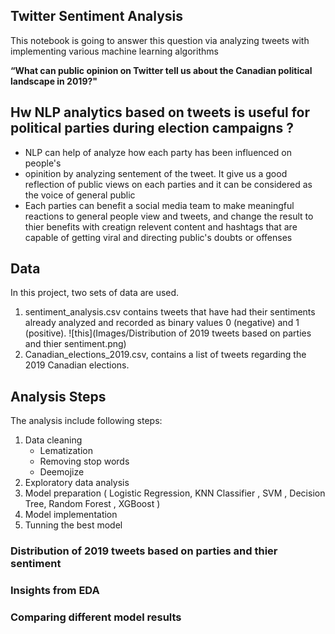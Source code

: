 ## Twitter Sentiment Analysis
This notebook is going to answer this question via analyzing tweets with implementing various machine learning algorithms

**“What can public opinion on Twitter tell us about the Canadian political landscape in 2019?"**


## Hw NLP analytics based on tweets is useful for political parties during election campaigns ?

 

*   NLP can help of analyze how each party has been influenced on people's
*   opinition by analyzing sentement of the tweet. It give us a good reflection of public views on each parties and it can be considered as the voice of general public
*   Each parties can benefit a social media team to make meaningful reactions to general people view and tweets, and change the result to thier benefits with creatign relevent content and hashtags that are capable of getting viral and directing public's doubts or offenses

## Data
In this project, two sets of data are used.

1. sentiment_analysis.csv contains tweets that have had their sentiments already analyzed and recorded as binary values 0 (negative) and 1 (positive).
![this](Images/Distribution of 2019 tweets based on parties and thier sentiment.png)
2. Canadian_elections_2019.csv, contains a list of tweets regarding the 2019 Canadian elections.

## Analysis Steps
The analysis include following steps:
1. Data cleaning
   - Lematization
   - Removing stop words
   - Deemojize
2. Exploratory data analysis
3. Model preparation ( Logistic Regression, KNN Classifier , SVM , Decision Tree, Random Forest , XGBoost ) 
4. Model implementation
5. Tunning the best model

### Distribution of 2019 tweets based on parties and thier sentiment

### Insights from EDA

### Comparing different model results


